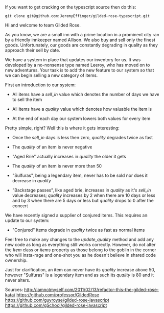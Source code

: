 If you want to get cracking on the typescript source then do this:

    git clone git@github.com:JeremyEffinger/gilded-rose-typescript.git

Hi and welcome to team Gilded Rose.

As you know, we are a small inn with a prime location in a prominent city ran
by a friendly innkeeper named Allison. We also buy and sell only the finest
goods. Unfortunately, our goods are constantly degrading in quality as they
approach their sell by date.

We have a system in place that updates our inventory for us. It was developed
by a no-nonsense type named Leeroy, who has moved on to new adventures. Your
task is to add the new feature to our system so that we can begin selling a
new category of items.

First an introduction to our system:

- All items have a _sell_in_ value which denotes the number of days we have to
  sell the item

- All items have a _quality_ value which denotes how valuable the item is

- At the end of each day our system lowers both values for every item

Pretty simple, right? Well this is where it gets interesting:

- Once the _sell_in_ days is less then zero, _quality_ degrades twice as fast

- The _quality_ of an item is never negative

- "Aged Brie" actually increases in _quality_ the older it gets

- The _quality_ of an item is never more than 50

- "Sulfuras", being a legendary item, never has to be sold nor does it
  decrease in _quality_

- "Backstage passes", like aged brie, increases in _quality_ as it's _sell_in_
  value decreases; _quality_ increases by 2 when there are 10 days or less
  and by 3 when there are 5 days or less but _quality_ drops to 0 after the
  concert

We have recently signed a supplier of conjured items. This requires an update
to our system:

- "Conjured" items degrade in _quality_ twice as fast as normal items

Feel free to make any changes to the _update_quality_ method and add any new
code as long as everything still works correctly. However, do not alter the
_Item_ class or _items_ property as those belong to the goblin in the corner
who will insta-rage and one-shot you as he doesn't believe in shared code
ownership.

Just for clarification, an item can never have its _quality_ increase above 50,
however "Sulfuras" is a legendary item and as such its _quality_ is 80 and it
never alters.

Sources:
<http://iamnotmyself.com/2011/02/13/refactor-this-the-gilded-rose-kata/>
<https://github.com/professor/GildedRose>
<https://github.com/guyroyse/gilded-rose-javascript>
<https://github.com/gSchool/gilded-rose-javascript>
